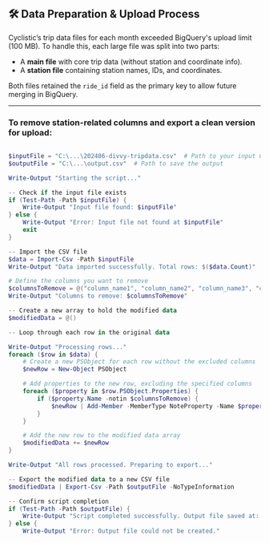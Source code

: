 
## 🛠️ Data Preparation & Upload Process

Cyclistic’s trip data files for each month exceeded BigQuery's upload limit (100 MB). To handle this, each large file was split into two parts:

- A **main file** with core trip data (without station and coordinate info).
- A **station file** containing station names, IDs, and coordinates.

Both files retained the `ride_id` field as the primary key to allow future merging in BigQuery.

---

### To remove station-related columns and export a clean version for upload:

```powershell

$inputFile = "C:\...\202406-divvy-tripdata.csv"  # Path to your input CSV file
$outputFile = "C:\...\output.csv"  # Path to save the output

Write-Output "Starting the script..."

-- Check if the input file exists
if (Test-Path -Path $inputFile) {
    Write-Output "Input file found: $inputFile"
} else {
    Write-Output "Error: Input file not found at $inputFile"
    exit
}

-- Import the CSV file
$data = Import-Csv -Path $inputFile
Write-Output "Data imported successfully. Total rows: $($data.Count)"

# Define the columns you want to remove
$columnsToRemove = @("column_name1", "column_name2", "column_name3", "column_name4", "column_name5", "column_name6", "column_name7", "column_name8")
Write-Output "Columns to remove: $columnsToRemove"

-- Create a new array to hold the modified data
$modifiedData = @()

-- Loop through each row in the original data

Write-Output "Processing rows..."
foreach ($row in $data) {
    # Create a new PSObject for each row without the excluded columns
    $newRow = New-Object PSObject

    # Add properties to the new row, excluding the specified columns
    foreach ($property in $row.PSObject.Properties) {
        if ($property.Name -notin $columnsToRemove) {
            $newRow | Add-Member -MemberType NoteProperty -Name $property.Name -Value $property.Value
        }
    }

    # Add the new row to the modified data array
    $modifiedData += $newRow
}

Write-Output "All rows processed. Preparing to export..."

-- Export the modified data to a new CSV file
$modifiedData | Export-Csv -Path $outputFile -NoTypeInformation

-- Confirm script completion
if (Test-Path -Path $outputFile) {
    Write-Output "Script completed successfully. Output file saved at: $outputFile"
} else {
    Write-Output "Error: Output file could not be created."
```
